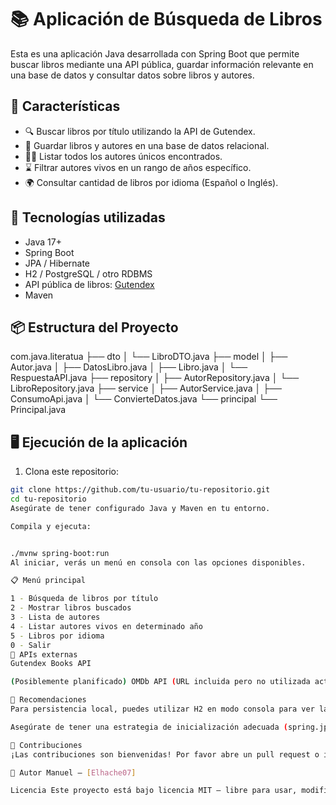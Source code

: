 # 📚 Aplicación de Búsqueda de Libros

Esta es una aplicación Java desarrollada con Spring Boot que permite buscar libros mediante una API pública, guardar información relevante en una base de datos y consultar datos sobre libros y autores.

## 🚀 Características

- 🔍 Buscar libros por título utilizando la API de Gutendex.
- 📖 Guardar libros y autores en una base de datos relacional.
- 👨‍💼 Listar todos los autores únicos encontrados.
- ⌛ Filtrar autores vivos en un rango de años específico.
- 🌍 Consultar cantidad de libros por idioma (Español o Inglés).

## 🧰 Tecnologías utilizadas

- Java 17+
- Spring Boot
- JPA / Hibernate
- H2 / PostgreSQL / otro RDBMS
- API pública de libros: [Gutendex](https://gutendex.com/)
- Maven

## 📦 Estructura del Proyecto

com.java.literatua
├── dto
│ └── LibroDTO.java
├── model
│ ├── Autor.java
│ ├── DatosLibro.java
│ ├── Libro.java
│ └── RespuestaAPI.java
├── repository
│ ├── AutorRepository.java
│ └── LibroRepository.java
├── service
│ ├── AutorService.java
│ ├── ConsumoApi.java
│ └── ConvierteDatos.java
└── principal
└── Principal.java



## 🖥️ Ejecución de la aplicación

1. Clona este repositorio:

```bash
git clone https://github.com/tu-usuario/tu-repositorio.git
cd tu-repositorio
Asegúrate de tener configurado Java y Maven en tu entorno.

Compila y ejecuta:


./mvnw spring-boot:run
Al iniciar, verás un menú en consola con las opciones disponibles.

📋 Menú principal

1 - Búsqueda de libros por título
2 - Mostrar libros buscados
3 - Lista de autores
4 - Listar autores vivos en determinado año
5 - Libros por idioma
0 - Salir
📡 APIs externas
Gutendex Books API

(Posiblemente planificado) OMDb API (URL incluida pero no utilizada actualmente)

🧪 Recomendaciones
Para persistencia local, puedes utilizar H2 en modo consola para ver la base de datos (http://localhost:8080/h2-console).

Asegúrate de tener una estrategia de inicialización adecuada (spring.jpa.hibernate.ddl-auto=create/update en application.properties).

🤝 Contribuciones
¡Las contribuciones son bienvenidas! Por favor abre un pull request o issue para mejorar el proyecto.

📄 Autor Manuel — [Elhache07]

Licencia Este proyecto está bajo licencia MIT — libre para usar, modificar y compartir.


